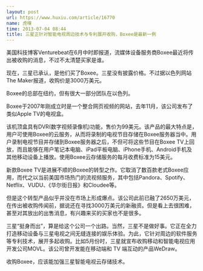 ```yaml
---
layout: post
url: https://www.huxiu.com/article/16770
name: 虎嗅
time: 2013-07-04 08:44
title: 三星正针对智能电视周边技术与专利展开收购，Boxee是最新一例
---
```

美国科技博客Venturebeat在6月中时即报道，流媒体设备服务商Boxee最近将传出被收购的消息，不过不太清楚买家是谁。

现在，三星已承认，是他们买了Boxee。三星没有披露价格。不过据以色列网站The Maker报道，收购价是3000万美元。

Boxee的总部在纽约，但有很大一部分团队在以色列。

Boxee于2007年刚成立时是一个整合网页视频的网站，去年11月，该公司发布了类似Apple TV的电视盒。

该机顶盒具有DVR(数字视频录像机)功能，售价为99美元。该产品的最大特点是，用户可使用Boxee的云服务，从而将录制的电视节目存储在Boxee服务器当中。用户录制电视节目并存储到Boxee服务器之后，不但可将这些节目在Boxee TV上回放，而且能够在用户笔记本电脑、iPad平板电脑、iPhone手机、Android手机及其他移动设备上播放。使用Boxee云存储服务的每月收费标准为15美元。

新款Boxee TV是进展不顺的Boxee的转型之作。它取消了数百款老式Boxee应用，而代之以当前美国市场热门的流视频服务，其中包括Pandora、Spotify、Netflix、VUDU、《华尔街日报》和Cloudee等。

但是这个转型产品似乎并没在市场上形成爆点。该公司此前已融了2650万美元，在传出被收购传闻前，据说还在寻找3000万美元的新融资。但是看上去很困难，甚至对其放出的出售消息，有兴趣来买的买家也不是很多。

三星“挺身而出”，算是给这个公司一个出路。当然，三星不是做好事。它正在全力打造移动设备与三星电视之间无缝连接的娱乐体验。为此，它针对周边的软件服务等专利技术，展开多起收购。比如5月份时，三星就宣布收购移动和智能电视应用开发公司MOVL。该公司曾开发能在移动端和 TV 端互动的产品WeDraw。

收购Boxee，应该能加强三星智能电视云存储技术。

